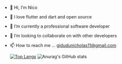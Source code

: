 - 👋 Hi, I’m Nico 
- 👀 I love flutter and dart and open source
- 🌱 I’m currently a professional software developer
- 💞️ I’m looking to collaborate on with other developers
- 📫 How to reach me ... gidudunicholas11@gmail.com

  [![Top Langs](https://github-readme-stats.vercel.app/api/top-langs/?username=Nicopee)](https://github.com/Nicopee/github-readme-stats)
  ![Anurag's GitHub stats](https://github-readme-stats.vercel.app/api?username=Nicopee&show_icons=true&theme=radical)

<!---
Nicopee/Nicopee is a ✨ special ✨ repository because its `README.md` (this file) appears on your GitHub profile.
You can click the Preview link to take a look at your changes.
--->
